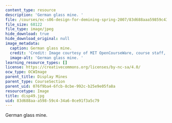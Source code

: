 ```yaml
---
content_type: resource
description: 'German glass mine. '
file: /courses/ec-s06-design-for-demining-spring-2007/83d688aaa59859c434a60ce91f3a5c79_disp49.jpg
file_size: 68122
file_type: image/jpeg
hide_download: true
hide_download_original: null
image_metadata:
  caption: German glass mine.
  credit: 'Credit: Image courtesy of MIT OpenCourseWare, course staff, and students.'
  image-alt: 'German glass mine. '
learning_resource_types: []
license: https://creativecommons.org/licenses/by-nc-sa/4.0/
ocw_type: OCWImage
parent_title: Display Mines
parent_type: CourseSection
parent_uid: 076f9ba4-6fcb-8cbe-992c-b25e9e05fa8a
resourcetype: Image
title: disp49.jpg
uid: 83d688aa-a598-59c4-34a6-0ce91f3a5c79
---
```

German glass mine. 